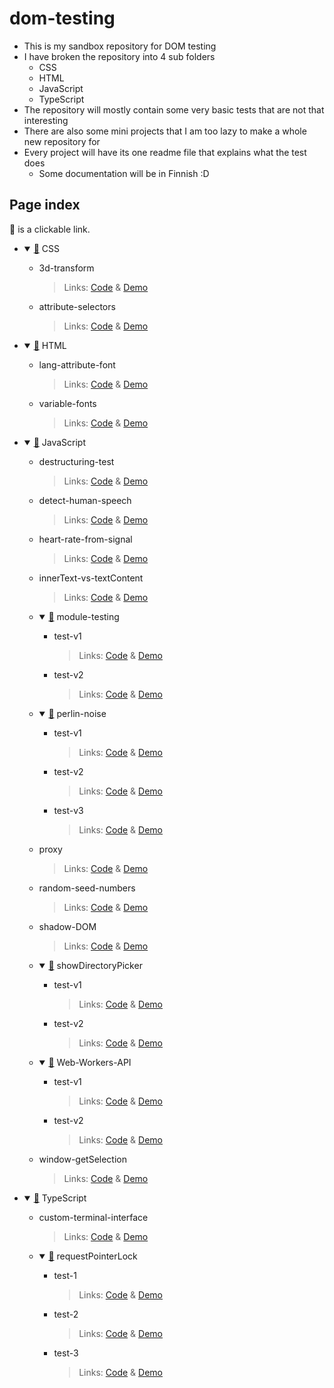 # dom-testing
 
- This is my sandbox repository for DOM testing
- I have broken the repository into 4 sub folders
	- CSS
	- HTML
	- JavaScript
	- TypeScript
- The repository will mostly contain some very basic tests that are not that interesting
- There are also some mini projects that I am too lazy to make a whole new repository for
- Every project will have its one readme file that explains what the test does
	- Some documentation will be in Finnish :D

## Page index

📂 is a clickable link.

<ul>
  <li>
		<details open><summary><a href="https://github.com/kassu11/dom-testing/tree/main/CSS">📂</a> CSS</summary>
			<ul>
				<li>3d-transform
					<blockquote>
						Links: <a href="https://github.com/kassu11/dom-testing/tree/main/CSS/3d-transform/test-v1">Code</a> & <a href="https://kassu11.github.io/dom-testing/CSS/3d-transform/test-v1/">Demo</a>
					</blockquote>
				</li>
				<li>attribute-selectors
					<blockquote>
						Links: <a href="https://github.com/kassu11/dom-testing/tree/main/CSS/attribute-selectors">Code</a> & <a href="https://kassu11.github.io/dom-testing/CSS/attribute-selectors/">Demo</a>
					</blockquote>
				</li>
			</ul>
		</details>
	</li>
	<li>
		<details open><summary><a href="https://github.com/kassu11/dom-testing/tree/main/HTML">📂</a> HTML</summary>
			<ul>
				<li>lang-attribute-font
					<blockquote>
						Links: <a href="https://github.com/kassu11/dom-testing/tree/main/HTML/lang-attribute-font">Code</a> & <a href="https://kassu11.github.io/dom-testing/HTML/lang-attribute-font/">Demo</a>
					</blockquote>
				</li>
				<li>variable-fonts
					<blockquote>
						Links: <a href="https://github.com/kassu11/dom-testing/tree/main/HTML/variable-fonts">Code</a> & <a href="https://kassu11.github.io/dom-testing/HTML/variable-fonts/">Demo</a>
					</blockquote>
				</li>
			</ul>
		</details>
	</li>
	<li>
		<details open><summary><a href="https://github.com/kassu11/dom-testing/tree/main/JavaScript">📂</a> JavaScript</summary>
			<ul>
				<li>destructuring-test
					<blockquote>
						Links: <a href="https://github.com/kassu11/dom-testing/tree/main/JavaScript/destructuring-test">Code</a> & <a href="https://kassu11.github.io/dom-testing/JavaScript/destructuring-test/">Demo</a>
					</blockquote>
				</li>
				<li>detect-human-speech
					<blockquote>
						Links: <a href="https://github.com/kassu11/dom-testing/tree/main/JavaScript/detect-human-speech">Code</a> & <a href="https://kassu11.github.io/dom-testing/JavaScript/detect-human-speech/">Demo</a>
					</blockquote>
				</li>
				<li>heart-rate-from-signal
					<blockquote>
						Links: <a href="https://github.com/kassu11/dom-testing/tree/main/JavaScript/heart-rate-from-signal/version-1">Code</a> & <a href="https://kassu11.github.io/dom-testing/JavaScript/heart-rate-from-signal/version-1/">Demo</a>
					</blockquote>
				</li>
				<li>innerText-vs-textContent
					<blockquote>
						Links: <a href="https://github.com/kassu11/dom-testing/tree/main/JavaScript/innerText-vs-textContent">Code</a> & <a href="https://kassu11.github.io/dom-testing/JavaScript/innerText-vs-textContent/">Demo</a>
					</blockquote>
				</li>
				<li>
					<details open><summary><a href="https://github.com/kassu11/dom-testing/tree/main/JavaScript/module-testing">📂</a> module-testing</summary>
						<ul>
							<li>test-v1
								<blockquote>
									Links: <a href="https://github.com/kassu11/dom-testing/tree/main/JavaScript/module-testing/test-v1">Code</a> & <a href="https://kassu11.github.io/dom-testing/JavaScript/module-testing/test-v1/">Demo</a>
								</blockquote>
							</li>
							<li>test-v2
								<blockquote>
									Links: <a href="https://github.com/kassu11/dom-testing/tree/main/JavaScript/module-testing/test-v2">Code</a> & <a href="https://kassu11.github.io/dom-testing/JavaScript/module-testing/test-v2/">Demo</a>
								</blockquote>
							</li>
						</ul>
					</details>
				</li>
				<li>
					<details open><summary><a href="https://github.com/kassu11/dom-testing/tree/main/JavaScript/perlin-noise">📂</a> perlin-noise</summary>
						<ul>
							<li>test-v1
								<blockquote>
									Links: <a href="https://github.com/kassu11/dom-testing/tree/main/JavaScript/perlin-noise/test-v1">Code</a> & <a href="https://kassu11.github.io/dom-testing/JavaScript/perlin-noise/test-v1/">Demo</a>
								</blockquote>
							</li>
							<li>test-v2
								<blockquote>
									Links: <a href="https://github.com/kassu11/dom-testing/tree/main/JavaScript/perlin-noise/test-v2">Code</a> & <a href="https://kassu11.github.io/dom-testing/JavaScript/perlin-noise/test-v2/">Demo</a>
								</blockquote>
							</li>
							<li>test-v3
								<blockquote>
									Links: <a href="https://github.com/kassu11/dom-testing/tree/main/JavaScript/perlin-noise/test-v3">Code</a> & <a href="https://kassu11.github.io/dom-testing/JavaScript/perlin-noise/test-v3/">Demo</a>
								</blockquote>
							</li>
						</ul>
					</details>
				</li>
				<li>proxy
					<blockquote>
						Links: <a href="https://github.com/kassu11/dom-testing/tree/main/JavaScript/proxy/test-v1">Code</a> & <a href="https://kassu11.github.io/dom-testing/JavaScript/proxy/test-v1/">Demo</a>
					</blockquote>
				</li>
				<li>random-seed-numbers
					<blockquote>
						Links: <a href="https://github.com/kassu11/dom-testing/tree/main/JavaScript/random-seed-numbers/test-v1">Code</a> & <a href="https://kassu11.github.io/dom-testing/JavaScript/random-seed-numbers/test-v1/">Demo</a>
					</blockquote>
				</li>
				<li>shadow-DOM
					<blockquote>
						Links: <a href="https://github.com/kassu11/dom-testing/tree/main/JavaScript/shadow-DOM/test-v1">Code</a> & <a href="https://kassu11.github.io/dom-testing/JavaScript/shadow-DOM/test-v1/">Demo</a>
					</blockquote>
				</li>
				<li>
					<details open><summary><a href="https://github.com/kassu11/dom-testing/tree/main/JavaScript/showDirectoryPicker">📂</a> showDirectoryPicker</summary>
						<ul>
							<li>test-v1
								<blockquote>
									Links: <a href="https://github.com/kassu11/dom-testing/tree/main/JavaScript/showDirectoryPicker/test-v1">Code</a> & <a href="https://kassu11.github.io/dom-testing/JavaScript/showDirectoryPicker/test-v1/">Demo</a>
								</blockquote>
							</li>
							<li>test-v2
								<blockquote>
									Links: <a href="https://github.com/kassu11/dom-testing/tree/main/JavaScript/showDirectoryPicker/test-v2">Code</a> & <a href="https://kassu11.github.io/dom-testing/JavaScript/showDirectoryPicker/test-v2/">Demo</a>
								</blockquote>
							</li>
						</ul>
					</details>
				</li>
				<li>
					<details open><summary><a href="https://github.com/kassu11/dom-testing/tree/main/JavaScript/Web-Workers-API">📂</a> Web-Workers-API</summary>
						<ul>
							<li>test-v1
								<blockquote>
									Links: <a href="https://github.com/kassu11/dom-testing/tree/main/JavaScript/Web-Workers-API/01-test">Code</a> & <a href="https://kassu11.github.io/dom-testing/JavaScript/Web-Workers-API/01-test/">Demo</a>
								</blockquote>
							</li>
							<li>test-v2
								<blockquote>
									Links: <a href="https://github.com/kassu11/dom-testing/tree/main/JavaScript/Web-Workers-API/02-test">Code</a> & <a href="https://kassu11.github.io/dom-testing/JavaScript/Web-Workers-API/02-test/">Demo</a>
								</blockquote>
							</li>
						</ul>
					</details>
				</li>
				<li>window-getSelection
					<blockquote>
						Links: <a href="https://github.com/kassu11/dom-testing/tree/main/JavaScript/window-getSelection">Code</a> & <a href="https://kassu11.github.io/dom-testing/JavaScript/window-getSelection/">Demo</a>
					</blockquote>
				</li>
			</ul>
		</details>
	</li>
	<li>
		<details open><summary><a href="https://github.com/kassu11/dom-testing/tree/main/TypeScript">📂</a> TypeScript</summary>
			<ul>
				<li>custom-terminal-interface
					<blockquote>
						Links: <a href="https://github.com/kassu11/dom-testing/tree/main/TypeScript/custom-terminal-interface">Code</a> & <a href="https://kassu11.github.io/dom-testing/TypeScript/custom-terminal-interface/">Demo</a>
					</blockquote>
				</li>
				<li>
					<details open><summary><a href="https://github.com/kassu11/dom-testing/tree/main/TypeScript/requestPointerLock">📂</a> requestPointerLock</summary>
						<ul>
							<li>test-1
								<blockquote>
									Links: <a href="https://github.com/kassu11/dom-testing/tree/main/TypeScript/requestPointerLock/test-1">Code</a> & <a href="https://kassu11.github.io/dom-testing/TypeScript/requestPointerLock/test-1/">Demo</a>
								</blockquote>
							</li>
							<li>test-2
								<blockquote>
									Links: <a href="https://github.com/kassu11/dom-testing/tree/main/TypeScript/requestPointerLock/test-2">Code</a> & <a href="https://kassu11.github.io/dom-testing/TypeScript/requestPointerLock/test-2/">Demo</a>
								</blockquote>
							</li>
							<li>test-3
								<blockquote>
									Links: <a href="https://github.com/kassu11/dom-testing/tree/main/TypeScript/requestPointerLock/test-3">Code</a> & <a href="https://kassu11.github.io/dom-testing/TypeScript/requestPointerLock/test-3/">Demo</a>
								</blockquote>
							</li>
						</ul>
					</details>
				</li>
			</ul>
		</details>
	</li>
</ul>